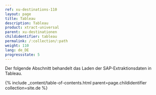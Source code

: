```yaml
---
ref: xu-destinations-110
layout: page
title: Tableau
description: Tableau
product: xtract-universal
parent: xu-destinationen
childidentifier: tableau
permalink: /:collection/:path
weight: 110
lang: de_DE
progressstate: 5
---
```


Der folgende Abschnitt behandelt das Laden der SAP-Extraktionsdaten in Tableau. 


{% include _content/table-of-contents.html parent=page.childidentifier collection=site.de %}